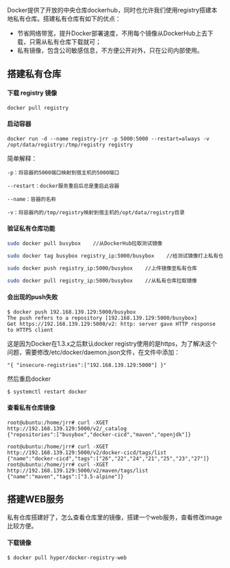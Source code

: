 Docker提供了开放的中央仓库dockerhub，同时也允许我们使用registry搭建本地私有仓库。搭建私有仓库有如下的优点：

* 节省网络带宽，提升Docker部署速度，不用每个镜像从DockerHub上去下载，只需从私有仓库下载就可；
* 私有镜像，包含公司敏感信息，不方便公开对外，只在公司内部使用。

## 搭建私有仓库

#### 下载 registry 镜像

`docker pull registry`

#### 启动容器

`docker run -d --name registry-jrr -p 5000:5000 --restart=always -v /opt/data/registry:/tmp/registry registry`

简单解释：

```-d：后台运行
-p：将容器的5000端口映射到宿主机的5000端口  

--restart：docker服务重启后总是重启此容器  

--name：容器的名称  

-v：将容器内的/tmp/registry映射到宿主机的/opt/data/registry目录
```

#### 验证私有仓库功能

```bash
sudo docker pull busybox    //从DockerHub拉取测试镜像

sudo docker tag busybox registry_ip:5000/busybox    //给测试镜像打上私有仓库标签

sudo docker push registry_ip:5000/busybox    //上传镜像至私有仓库

sudo docker pull registry_ip:5000/busybox    //从私有仓库拉取镜像
```

#### 会出现的push失败

```
$ docker push 192.168.139.129:5000/busybox
The push refers to a repository [192.168.139.129:5000/busybox]
Get https://192.168.139.129:5000/v2: http: server gave HTTP response to HTTPS client
```

这是因为Docker在1.3.x之后默认docker registry使用的是https，为了解决这个问题，需要修改/etc/docker/daemon.json文件，在文件中添加：

```
"{ "insecure-registries":["192.168.139.129:5000"] }"
```

然后重启docker

```
$ systemctl restart docker
```

#### 查看私有仓库镜像

```
root@ubuntu:/home/jrr# curl -XGET http://192.168.139.129:5000/v2/_catalog
{"repositories":["busybox","docker-cicd","maven","openjdk"]}

root@ubuntu:/home/jrr# curl -XGET http://192.168.139.129:5000/v2/docker-cicd/tags/list
{"name":"docker-cicd","tags":["26","22","24","21","25","23","27"]}
root@ubuntu:/home/jrr# curl -XGET http://192.168.139.129:5000/v2/maven/tags/list
{"name":"maven","tags":["3.5-alpine"]}
```

## 搭建WEB服务

私有仓库搭建好了，怎么查看仓库里的镜像，搭建一个web服务，查看修改image比较方便。

#### 下载镜像

```
$ docker pull hyper/docker-registry-web
```



